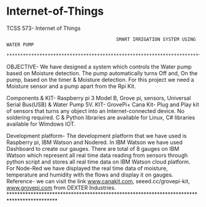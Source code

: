 # Internet-of-Things
TCSS 573- Internet of Things                                                                                                                                                                                

                                            SMART IRRIGATION SYSTEM USING WATER PUMP 
                       **************************************************************************** 
OBJECTIVE- We have designed a system which controls the Water pump based on Moisture detection. 
The pump automatically turns Off and, On the pump, based on the timer & Moisture detection. For this project we need a Moisture sensor and a pump apart from the Rpi Kit. 

Components & KIT- Raspberry pi 3 Model B, Grove pi, sensors, Universal Serial Bus(USB) & Water Pump 5V. 
KIT- GrovePi+ Cana Kit- Plug and Play kit of sensors that turns any object into an Internet-connected device. No soldering required. C & Python libraries are available for Linux, C# libraries available for Wimdows IOT. 

Development platform- The development platform that we have used is Raspberry pi, IBM Watson and Nodered. In IBM Watson we have used Dashboard to create our gauges. There are total of 8 gauges on IBM Watson which represent all real time data reading from sensors through python script and stores all real time data on IBM Watson cloud platform. For Node-Red we have displayed the real time data of moisture, temperature and humidity with the flows and display it on gauges. 
Reference- we can visit the link www.canakit.com, seeed.cc/grovepi-kit, www.grovepi.com from DEXTER Industries.  
                     ******************************************************************************************  
